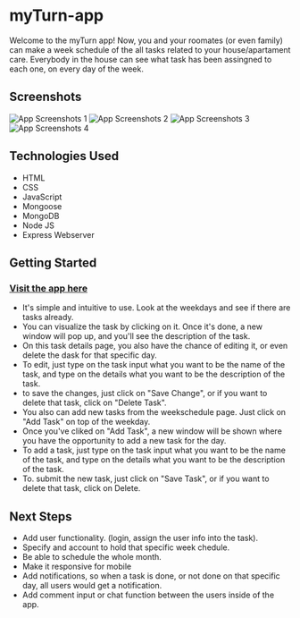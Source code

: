 # myTurn-app

Welcome to the myTurn app!
Now, you and your roomates (or even family) can make a week schedule of the all tasks related to your house/apartament care.
Everybody in the house can see what task has been assingned to each one, on every day of the week.
## Screenshots

![App Screenshots 1](public/images/01-myTurn.png)
![App Screenshots 2](public/images/02-myTurn.png)
![App Screenshots 3](public/images/03-myTurn.png)
![App Screenshots 4](public/images/04-myTurn.png)

## Technologies Used

* HTML
* CSS
* JavaScript
* Mongoose
* MongoDB
* Node JS
* Express Webserver

## Getting Started

### [Visit the app  here](https://)

* It's simple and intuitive to use. Look at the weekdays and see if there are tasks already. 
* You can visualize the task by clicking on it. Once it's done, a new window will pop up, and you'll see the description of the task.
* On this task details page, you also have the chance of editing it, or even delete the dask for that specific day.
* To edit, just type on the task input what you want to be the name of the task, and type on the details what you want to be the description of the task.
* to save the changes, just click on "Save Change", or if you want to delete that task, click on "Delete Task".
* You also can add new tasks from the weekschedule page. Just click on "Add Task" on top of the weekday.
* Once you've cliked on "Add Task", a new window will be shown where you have the opportunity to add a new task for the day.
* To add a task, just type on the task input what you want to be the name of the task, and type on the details what you want to be the description of the task.
* To. submit the new task, just click on "Save Task", or if you want to delete that task, click on Delete.



## Next Steps

* Add user functionality. (login, assign the user info into the task).
* Specify and account to hold that specific week chedule.
* Be able to schedule the whole month.
* Make it responsive for mobile
* Add notifications, so when a task is done, or not done on that specific day, all users would get a notification.
* Add comment input or chat function between the users inside of the app. 
